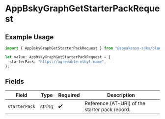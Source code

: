 # AppBskyGraphGetStarterPackRequest

## Example Usage

```typescript
import { AppBskyGraphGetStarterPackRequest } from "@speakeasy-sdks/bluesky/models/operations";

let value: AppBskyGraphGetStarterPackRequest = {
  starterPack: "https://agreeable-ethyl.name",
};
```

## Fields

| Field                                          | Type                                           | Required                                       | Description                                    |
| ---------------------------------------------- | ---------------------------------------------- | ---------------------------------------------- | ---------------------------------------------- |
| `starterPack`                                  | *string*                                       | :heavy_check_mark:                             | Reference (AT-URI) of the starter pack record. |